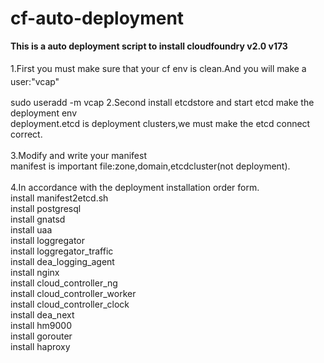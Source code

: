 cf-auto-deployment
==================
<p>
	<strong>This is a auto deployment script to install cloudfoundry v2.0 v173</strong><br />
<br />
1.First you must make sure that your cf env is clean<span style="line-height:1.5;">.And you will make a user:"vcap"</span>
</p>
<p>
sudo useradd -m vcap
2.Second install etcdstore and start etcd make the deployment env<br />
deployment.etcd is deployment clusters,we must make the etcd connect correct.<br />
<br />
3.Modify and write your manifest<br />
manifest is important file:zone,domain,etcdcluster(not deployment).<br />
<br />
4.In accordance with the deployment installation order form.<br />
install manifest2etcd.sh<br />
install postgresql<br />
install gnatsd<br />
install uaa<br />
install loggregator<br />
install loggregator_traffic<br />
install dea_logging_agent<br />
install nginx<br />
install cloud_controller_ng<br />
install cloud_controller_worker<br />
install cloud_controller_clock<br />
install dea_next<br />
install hm9000<br />
install gorouter<br />
install haproxy<br />
</p>
